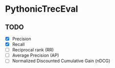 # PythonicTrecEval

## TODO

 - [x] Precision
 - [x] Recall
 - [ ] Reciprocal rank (RR)
 - [ ] Average Precision (AP)
 - [ ] Normalized Discounted Cumulative Gain (nDCG) 